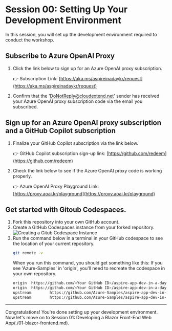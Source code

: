 # Session 00: Setting Up Your Development Environment

In this session, you will set up the development environment required to conduct the workshop.

## Subscribe to Azure OpenAI Proxy

1. Click the link below to sign up for an Azure OpenAI proxy subscription.

   👉 Subscription Link: [https://aka.ms/aspireinadaykr/request](https://aka.ms/aspireinadaykr/request)

1. Confirm that the 'DoNotReply@cloudextend.net' sender has received your Azure OpenAI proxy subscription code via the email you subscribed.

## Sign up for an Azure OpenAI proxy subscription and a GitHub Copilot subscription

1. Finalize your GitHub Copilot subscription via the link below.

   👉 GitHub Copilot subscription sign-up link: [https://github.com/redeem](https://github.com/redeem)

1. Check the link below to see if the Azure OpenAI proxy code is working properly.

   👉 Azure OpenAI Proxy Playground Link: [https://proxy.aoai.kr/playground](https://proxy.aoai.kr/playground)

## Get started with Gitoub Codespaces.

1. Fork this repository into your own GitHub account.
1. Create a GitHub Codespaces instance from your forked repository.
    ![Creating a Gitub Codespace Instance](./images/00-setup-01.png)
1. Run the command below in a terminal in your GitHub codespace to see the location of your current repository.
    ```bash
    git remote -v
    ```
   When you run this command, you should get something like this: If you see 'Azure-Samples' in 'origin', you'll need to recreate the codespace in your own repository.
    ```bash
    origin  https://github.com/<Your GitHub ID>/aspire-app-dev-in-a-day-ko (fetch)
    origin  https://github.com/<Your GitHub ID>/aspire-app-dev-in-a-day-ko (push)
    upstream        https://github.com/Azure-Samples/aspire-app-dev-in-a-day-ko.git (fetch)
    upstream        https://github.com/Azure-Samples/aspire-app-dev-in-a-day-ko.git (push)
    ```

---

Congratulations! You're done setting up your development environment. Now let's move on to Session 01: Developing a Blazor Front-End Web App(./01-blazor-frontend.md).
